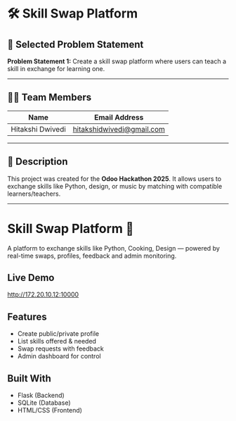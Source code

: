# 🛠️ Skill Swap Platform

## 🚀 Selected Problem Statement
**Problem Statement 1:** Create a skill swap platform where users can teach a skill in exchange for learning one.

---

## 👨‍💻 Team Members

| Name             | Email Address                  |
|------------------|--------------------------------|
| Hitakshi Dwivedi | hitakshidwivedi@gmail.com      |

---

## 📌 Description
This project was created for the **Odoo Hackathon 2025**. It allows users to exchange skills like Python, design, or music by matching with compatible learners/teachers.

---
# Skill Swap Platform 🔁

A platform to exchange skills like Python, Cooking, Design — powered by real-time swaps, profiles, feedback and admin monitoring.

## Live Demo
http://172.20.10.12:10000

## Features
- Create public/private profile
- List skills offered & needed
- Swap requests with feedback
- Admin dashboard for control

## Built With
- Flask (Backend)
- SQLite (Database)
- HTML/CSS (Frontend)






